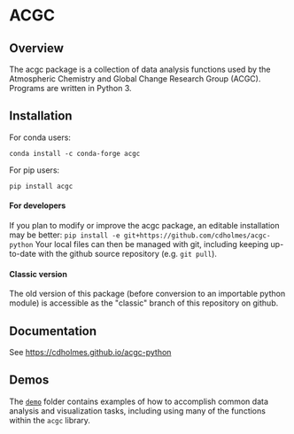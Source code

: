 # ACGC

## Overview
The acgc package is a collection of data analysis functions used by the Atmospheric Chemistry and Global Change Research Group (ACGC). Programs are written in Python 3.

## Installation

For conda users:

 `conda install -c conda-forge acgc`

For pip users:

 `pip install acgc`

#### For developers
If you plan to modify or improve the acgc package, an editable installation may be better:
`pip install -e git+https://github.com/cdholmes/acgc-python`
Your local files can then be managed with git, including keeping up-to-date with the github source repository (e.g. `git pull`).

#### Classic version
The old version of this package (before conversion to an importable python module) is accessible as the "classic" branch of this repository on github.

## Documentation

See https://cdholmes.github.io/acgc-python

## Demos
The [`demo`](./demo/) folder contains examples of how to accomplish common data analysis and visualization tasks, including using many of the functions within the `acgc` library.

